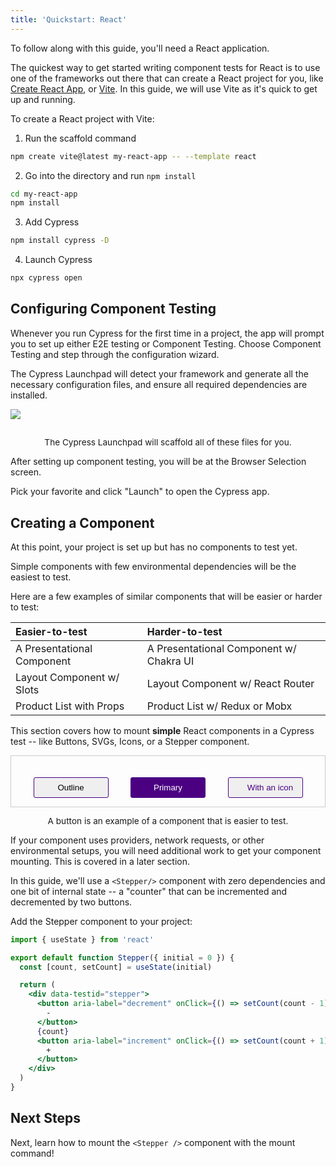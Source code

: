 ```yaml
---
title: 'Quickstart: React'
---
```


<CtBetaAlert></CtBetaAlert>

To follow along with this guide, you'll need a React application.

The quickest way to get started writing component tests for React is to use one
of the frameworks out there that can create a React project for you, like
[Create React App](https://create-react-app.dev/), or
[Vite](https://vitejs.dev/). In this guide, we will use Vite as it's quick to
get up and running.

To create a React project with Vite:

1. Run the scaffold command

```bash
npm create vite@latest my-react-app -- --template react
```

2. Go into the directory and run `npm install`

```bash
cd my-react-app
npm install
```

<!-- TODO: Show video of terminal running this command -->

3. Add Cypress

```bash
npm install cypress -D
```

4. Launch Cypress

```bash
npx cypress open
```

## Configuring Component Testing

Whenever you run Cypress for the first time in a project, the app will prompt
you to set up either E2E testing or Component Testing. Choose Component Testing
and step through the configuration wizard.

The Cypress Launchpad will detect your framework and generate all the necessary
configuration files, and ensure all required dependencies are installed.

<!-- TODO: while it's nice to have this photo, it'd be even better to have a video! -->

<img src="/img/component-testing-automatic-configuration.png" style="border: none; box-shadow: none; margin-bottom: 1rem;" />
<p style="font-size: 0.85rem; text-align: center;">The Cypress Launchpad will scaffold all of these files for you.</p>

After setting up component testing, you will be at the Browser Selection screen.

<!-- TODO: Browser Selection screen with lots of browsers -->

<!-- Extraneous, belongs somewhere else: This page displays all of the browsers on your computer that we support. This generally means you'll see all Chromium-based browsers, Electron, and Firefox that are on your computer.  -->

Pick your favorite and click "Launch" to open the Cypress app.

<!-- Leaving out until we have a spec generator -->

<!-- ### In an empty project

In an empty project, we'll prompt you to use one of our new spec generators to
create a file that matches your project's `specPattern`. -->

<!-- TODO: Video of Generator -->

## Creating a Component

At this point, your project is set up but has no components to test yet.

Simple components with few environmental dependencies will be the easiest to
test.

Here are a few examples of similar components that will be easier or harder to
test:

| Easier-to-test             | Harder-to-test                          |
| :------------------------- | :-------------------------------------- |
| A Presentational Component | A Presentational Component w/ Chakra UI |
| Layout Component w/ Slots  | Layout Component w/ React Router        |
| Product List with Props    | Product List w/ Redux or Mobx           |

This section covers how to mount **simple** React components in a Cypress test
-- like Buttons, SVGs, Icons, or a Stepper component.

<!-- TODO: Switch between variants using a richer experience than just rendering them in a flat list. A tabbed controller? IDK. -->

<div style="display: flex; justify-content: space-evenly; border: 1px solid #ccc; padding-top: 1.25rem">

<button style="min-width: 120px; border: 1px solid indigo; padding: 0.5rem 0.5rem; border-radius: 3px;" >Outline</button>

<button style="min-width: 120px; background: indigo; color: white; font-weight: medium; border: 1px solid indigo; padding: 0.5rem 0.5rem; border-radius: 3px;" >Primary</button>

<button style="color: indigo; min-width: 120px; border: 1px solid indigo; padding: 0.5rem 0.5rem; border-radius: 3px;" ><icon name="graduation-cap" style="margin: 0 0.5rem;"></icon>With
an icon</button>

</div>

<p style="font-size: 0.85rem; text-align: center;">A button is an example of a component that is easier to test.</p>

<!-- TODO: Add links for each key word -->

<alert type="info">

If your component uses providers, network requests, or other environmental
setups, you will need additional work to get your component mounting. This is
covered in a later section.

</alert>

In this guide, we'll use a `<Stepper/>` component with zero dependencies and one
bit of internal state -- a "counter" that can be incremented and decremented by
two buttons.

Add the Stepper component to your project:

<code-group>
<code-block label="Stepper.jsx" active>

```jsx
import { useState } from 'react'

export default function Stepper({ initial = 0 }) {
  const [count, setCount] = useState(initial)

  return (
    <div data-testid="stepper">
      <button aria-label="decrement" onClick={() => setCount(count - 1)}>
        -
      </button>
      {count}
      <button aria-label="increment" onClick={() => setCount(count + 1)}>
        +
      </button>
    </div>
  )
}
```

</code-block>
</code-group>

## Next Steps

Next, learn how to mount the `<Stepper />` component with the mount command!

<NavGuide next="/guides/component-testing/mounting-react" />
